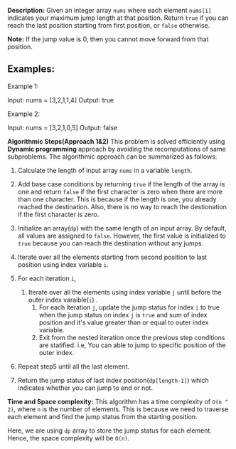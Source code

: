 **Description:**
Given an integer array `nums` where each element `nums[i]` indicates your maximum jump length at that position. Return `true` if you can reach the last position starting from first position, or `false` otherwise.

**Note:** If the jump value is 0, then you cannot move forward from that position.

## Examples:
Example 1:

Input: nums = [3,2,1,1,4]
Output: true

Example 2: 

Input: nums = [3,2,1,0,5]
Output: false

**Algorithmic Steps(Approach 1&2)**
This problem is solved efficiently using **Dynamic programming** approach by avoiding the recomputations of same subproblems. The algorithmic approach can be summarized as follows: 

1. Calculate the length of input array `nums` in a variable `length`.
   
2. Add base case conditions by returning `true` if the length of the array is one and return `false` if the first character is zero when there are more than one character. This is because if the length is one, you already reached the destination. Also, there is no way to reach the destionation if the first character is zero.

3. Initialize an array(`dp`) with the same length of an input array. By default, all values are assigned to `false`. However, the first value is initialized to `true` because you can reach the destination without any jumps.
   
4. Iterate over all the elements starting from second position to last position using index variable `i`.
   
5. For each iteration `i`, 
    1. Iterate over all the elements using index variable `j` until before the outer index varaible(`i`) .
        1. For each iteration `j`, update the jump status for index `i` to true when the jump status on index `j` is `true` and sum of index position and it's value greater than or equal to outer index variable.
        2. Exit from the nested iteration once the previous step conditions are statified. i.e, You can able to jump to specific position of the outer index.
   
6. Repeat step5 until all the last element.
7. Return the jump status of last index position(`dp[length-1]`) which indicates whether you can jump to end or not.


**Time and Space complexity:**
This algorithm has a time complexity of `O(n ^ 2)`, where `n` is the number of elements. This is because we need to traverse each element and find the jump status from the starting position. 

Here, we are using `dp` array to store the jump status for each element. Hence, the space complexity will be `O(n)`.
